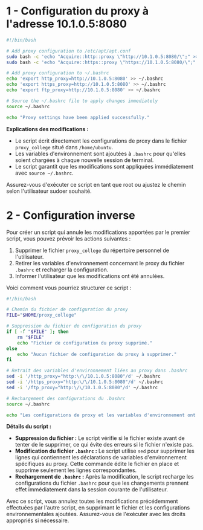 # 1 - Configuration du proxy à l'adresse 10.1.0.5:8080

```bash
#!/bin/bash

# Add proxy configuration to /etc/apt/apt.conf
sudo bash -c 'echo "Acquire::http::proxy \"http://10.1.0.5:8080/\";" >> /etc/apt/apt.conf'
sudo bash -c 'echo "Acquire::https::proxy \"https://10.1.0.5:8080/\";" >> /etc/apt/apt.conf'

# Add proxy configuration to ~/.bashrc
echo 'export http_proxy=http://10.1.0.5:8080' >> ~/.bashrc
echo 'export https_proxy=http://10.1.0.5:8080' >> ~/.bashrc
echo 'export ftp_proxy=http://10.1.0.5:8080' >> ~/.bashrc

# Source the ~/.bashrc file to apply changes immediately
source ~/.bashrc

echo "Proxy settings have been applied successfully."
```

**Explications des modifications :**
- Le script écrit directement les configurations de proxy dans le fichier `proxy_college` situé dans `/home/ubuntu`.
- Les variables d'environnement sont ajoutées à `.bashrc` pour qu'elles soient chargées à chaque nouvelle session de terminal.
- Le script garantit que les modifications sont appliquées immédiatement avec `source ~/.bashrc`.

Assurez-vous d'exécuter ce script en tant que root ou ajustez le chemin selon l'utilisateur sudoer souhaité.



# 2 - Configuration inverse

Pour créer un script qui annule les modifications apportées par le premier script, vous pouvez prévoir les actions suivantes :

1. Supprimer le fichier `proxy_college` du répertoire personnel de l'utilisateur.
2. Retirer les variables d'environnement concernant le proxy du fichier `.bashrc` et recharger la configuration.
3. Informer l'utilisateur que les modifications ont été annulées.

Voici comment vous pourriez structurer ce script :

```bash
#!/bin/bash

# Chemin du fichier de configuration du proxy
FILE="$HOME/proxy_college"

# Suppression du fichier de configuration du proxy
if [ -f "$FILE" ]; then
    rm "$FILE"
    echo "Fichier de configuration du proxy supprimé."
else
    echo "Aucun fichier de configuration du proxy à supprimer."
fi

# Retrait des variables d'environnement liées au proxy dans .bashrc
sed -i '/http_proxy="http:\/\/10.1.0.5:8080"/d' ~/.bashrc
sed -i '/https_proxy="http:\/\/10.1.0.5:8080"/d' ~/.bashrc
sed -i '/ftp_proxy="http:\/\/10.1.0.5:8080"/d' ~/.bashrc

# Rechargement des configurations du .bashrc
source ~/.bashrc

echo "Les configurations de proxy et les variables d'environnement ont été retirées."
```

**Détails du script :**
- **Suppression du fichier :** Le script vérifie si le fichier existe avant de tenter de le supprimer, ce qui évite des erreurs si le fichier n'existe pas.
- **Modification du fichier `.bashrc` :** Le script utilise `sed` pour supprimer les lignes qui contiennent les déclarations de variables d'environnement spécifiques au proxy. Cette commande édite le fichier en place et supprime seulement les lignes correspondantes.
- **Rechargement de `.bashrc` :** Après la modification, le script recharge les configurations du fichier `.bashrc` pour que les changements prennent effet immédiatement dans la session courante de l'utilisateur.

Avec ce script, vous annulez toutes les modifications précédemment effectuées par l'autre script, en supprimant le fichier et les configurations environnementales ajoutées. Assurez-vous de l'exécuter avec les droits appropriés si nécessaire.
